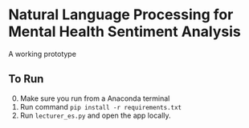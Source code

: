 # Natural Language Processing for Mental Health Sentiment Analysis

A working prototype

## To Run
0. Make sure you run from a Anaconda terminal
1. Run command `pip install -r requirements.txt`
2. Run `lecturer_es.py` and open the app locally.


